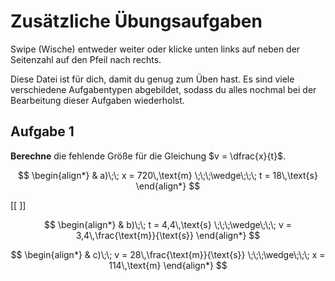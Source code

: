 <!--
version:  0.0.1

language: de

@style
main > *:not(:last-child) {
  margin-bottom: 3rem;
}

input {
    text-align: center;
}

.flex-container {
    display: flex;
    flex-wrap: wrap;
    align-items: stretch;
    gap: 20px;
}

.flex-child {
    flex: 1;
    min-width: 350px;
    margin-right: 20px;
}

@media (max-width: 400px) {
    .flex-child {
        flex: 100%;
        margin-right: 0;
    }
}
@end

formula: \carry   \textcolor{red}{\scriptsize #1}
formula: \digit   \rlap{\carry{#1}}\phantom{#2}#2
formula: \permil  \text{‰}

import: https://raw.githubusercontent.com/LiaTemplates/Tikz-Jax/main/README.md
import: https://raw.githubusercontent.com/LiaTemplates/mermaid_template/0.1.4/README.md

script: https://cdn.jsdelivr.net/gh/LiaTemplates/Tikz-Jax@main/dist/index.js


-->

# Zusätzliche Übungsaufgaben


Swipe (Wische) entweder weiter oder klicke unten links auf neben der Seitenzahl auf den Pfeil nach rechts.

Diese Datei ist für dich, damit du genug zum Üben hast. Es sind viele verschiedene Aufgabentypen abgebildet, sodass du alles nochmal bei der Bearbeitung dieser Aufgaben wiederholst.

## Aufgabe 1


**Berechne** die fehlende Größe für die Gleichung $v = \dfrac{x}{t}$.


<section class="flex-container">

<div class="flex-child">

$$
\begin{align*}     
 & a)\;\; x = 720\,\text{m} \;\;\;\wedge\;\;\; t = 18\,\text{s}
\end{align*} 
$$

[[    ]]

</div>

<div class="flex-child">

$$
\begin{align*}     
 & b)\;\; t = 4,4\,\text{s} \;\;\;\wedge\;\;\; v = 3,4\,\frac{\text{m}}{\text{s}}
\end{align*} 
$$

</div>

<div class="flex-child">

$$
\begin{align*}     
 & c)\;\; v = 28\,\frac{\text{m}}{\text{s}} \;\;\;\wedge\;\;\; x = 114\,\text{m}
\end{align*} 
$$

</div>

</section>


<br>
<br>
<br>
<br>
<br>
<br>
<br>
<br>
<br>
<br>
